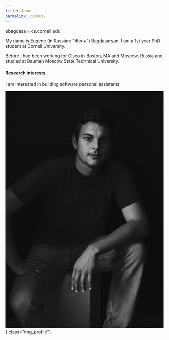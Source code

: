 ```yaml
---
title: About
permalink: /about/
---
```


ebagdasa ≈ cs.cornell.edu

My name is Eugene (in Russian: "Женя") Bagdasaryan. I am a 1st year PhD student at Cornell University.

Before I had been working for Cisco in Boston, MA and Moscow, Russia and studied at Bauman Moscow State Technical University.


#### Research interests

I am interested in building software personal assistants.

![profile](/images/zhenya.jpg){:class="img_profile"}

